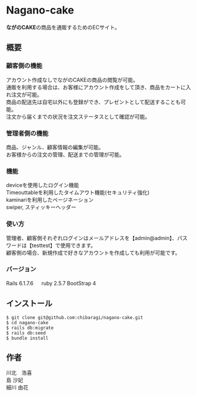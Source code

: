 # Nagano-cake
**ながのCAKE**の商品を通販するためのECサイト。

## 概要
### 顧客側の機能

アカウント作成なしでながのCAKEの商品の閲覧が可能。  
通販を利用する場合は、お客様にアカウント作成をして頂き、商品をカートに入れ注文が可能。  
商品の配送先は自宅以外にも登録ができ、プレゼントとして配送することも可能。  
注文から届くまでの状況を注文ステータスとして確認が可能。  
### 管理者側の機能

商品、ジャンル、顧客情報の編集が可能。  
お客様からの注文の管理、配送までの管理が可能。  

### 機能
deviceを使用したログイン機能  
Timeouttableを利用したタイムアウト機能(セキュリティ強化)  
kaminariを利用したページネーション  
swiper, スティッキーヘッダー  

### 使い方
管理者、顧客側それぞれログインはメールアドレスを【admin@admin】、パスワードは【testtest】で使用できます。  
顧客側の場合、新規作成で好きなアカウントを作成しても利用が可能です。

### バージョン
Rails 6.1.7.6 　
ruby 2.5.7
BootStrap 4 
  

## インストール
```terminal
$ git clone git@github.com:chibaragi/nagano-cake.git
$ cd nagano-cake
$ rails db:migrate
$ rails db:seed
$ bundle install
```
## 作者
川北　浩喜  
島 沙妃  
細川  由花  

